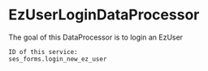 # EzUserLoginDataProcessor

The goal of this DataProcessor is to login an EzUser

    ID of this service:
    ses_forms.login_new_ez_user

